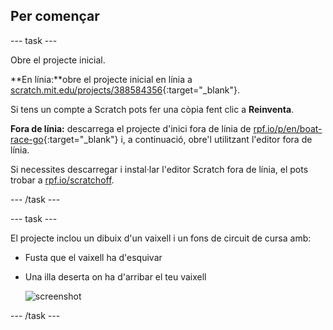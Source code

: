 ## Per començar

--- task ---

Obre el projecte inicial.

**En línia:**obre el projecte inicial en línia a [scratch.mit.edu/projects/388584356](https://scratch.mit.edu/projects/388584356){:target="_blank"}.

Si tens un compte a Scratch pots fer una còpia fent clic a **Reinventa**.

**Fora de línia:** descarrega el projecte d'inici fora de línia de [rpf.io/p/en/boat-race-go](http://rpf.io/p/ca-ES/boat-race-go){:target="_blank"} i, a continuació, obre'l utilitzant l'editor fora de línia.

Si necessites descarregar i instal·lar l'editor Scratch fora de línia, el pots trobar a [rpf.io/scratchoff](http://rpf.io/scratchoff).

--- /task ---

--- task ---

El projecte inclou un dibuix d'un vaixell i un fons de circuit de cursa amb:

- Fusta que el vaixell ha d'esquivar
- Una illa deserta on ha d'arribar el teu vaixell
    
    ![screenshot](imatges/boat-starter.png)

--- /task ---